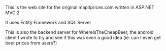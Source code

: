 This is the web site for the original mapitprices.com written in ASP.NET MVC 2

It uses Entity Framework and SQL Server

This is also the backend server for WhereIsTheCheapBeer, the android client I wrote to try and see if this was even a good idea (ie: can I even get beer prices from users?)
